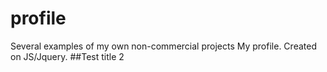 # profile
Several examples of my own non-commercial projects
My profile. Created on JS/Jquery.
##Test title 2
